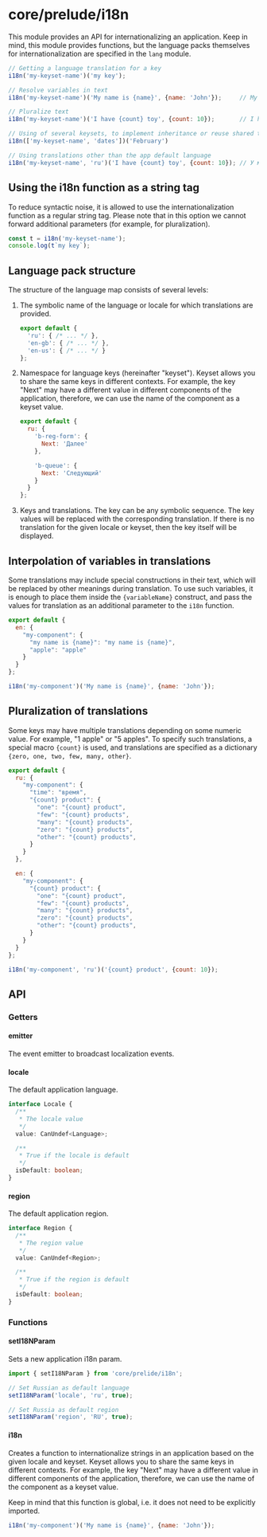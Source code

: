 # core/prelude/i18n

This module provides an API for internationalizing an application.
Keep in mind, this module provides functions, but the language packs themselves for internationalization are specified in the `lang` module.

```js
// Getting a language translation for a key
i18n('my-keyset-name')('my key');

// Resolve variables in text
i18n('my-keyset-name')('My name is {name}', {name: 'John'});     // My name is John

// Pluralize text
i18n('my-keyset-name')('I have {count} toy', {count: 10});       // I have 10 toys

// Using of several keysets, to implement inheritance or reuse shared translations
i18n(['my-keyset-name', 'dates'])('February')

// Using translations other than the app default language
i18n('my-keyset-name', 'ru')('I have {count} toy', {count: 10}); // У меня 10 игрушек
```

## Using the i18n function as a string tag

To reduce syntactic noise, it is allowed to use the internationalization function as a regular string tag.
Please note that in this option we cannot forward additional parameters (for example, for pluralization).

```js
const t = i18n('my-keyset-name');
console.log(t`my key`);
```

## Language pack structure

The structure of the language map consists of several levels:

1. The symbolic name of the language or locale for which translations are provided.

   ```js
   export default {
     'ru': { /* ... */ },
     'en-gb': { /* ... */ },
     'en-us': { /* ... */ }
   };
   ```

2. Namespace for language keys (hereinafter "keyset"). Keyset allows you to share the same keys in different contexts.
   For example, the key "Next" may have a different value in different components of the application, therefore,
   we can use the name of the component as a keyset value.

   ```js
   export default {
     ru: {
       'b-reg-form': {
         Next: 'Далее'
       },

       'b-queue': {
         Next: 'Следующий'
       }
     }
   };
   ```

3. Keys and translations. The key can be any symbolic sequence. The key values will be replaced with the corresponding translation.
   If there is no translation for the given locale or keyset, then the key itself will be displayed.

## Interpolation of variables in translations

Some translations may include special constructions in their text, which will be replaced by other meanings during translation.
To use such variables, it is enough to place them inside the `{variableName}` construct, and pass the values for
translation as an additional parameter to the `i18n` function.

```js
export default {
  en: {
    "my-component": {
      "my name is {name}": "my name is {name}",
      "apple": "apple"
    }
  }
};
```

```js
i18n('my-component')('My name is {name}', {name: 'John'});
```

## Pluralization of translations

Some keys may have multiple translations depending on some numeric value. For example, "1 apple" or "5 apples".
To specify such translations, a special macro `{count}` is used, and translations are specified as a dictionary `{zero, one, two, few, many, other}`.

```js
export default {
  ru: {
    "my-component": {
      "time": "время",
      "{count} product": {
        "one": "{count} product",
        "few": "{count} products",
        "many": "{count} products",
        "zero": "{count} products",
        "other": "{count} products",
      }
    }
  },

  en: {
    "my-component": {
      "{count} product": {
        "one": "{count} product",
        "few": "{count} products",
        "many": "{count} products",
        "zero": "{count} products",
        "other": "{count} products",
      }
    }
  }
};
```

```js
i18n('my-component', 'ru')('{count} product', {count: 10});
```

## API

### Getters

#### emitter

The event emitter to broadcast localization events.

#### locale

The default application language.

```typescript
interface Locale {
  /**
   * The locale value
   */
  value: CanUndef<Language>;

  /**
   * True if the locale is default
   */
  isDefault: boolean;
}
```

#### region

The default application region.

```typescript
interface Region {
  /**
   * The region value
   */
  value: CanUndef<Region>;

  /**
   * True if the region is default
   */
  isDefault: boolean;
}
```

### Functions

#### setI18NParam

Sets a new application i18n param.

```js
import { setI18NParam } from 'core/prelide/i18n';

// Set Russian as default language
setI18NParam('locale', 'ru', true);

// Set Russia as default region
setI18NParam('region', 'RU', true);
```

#### i18n

Creates a function to internationalize strings in an application based on the given locale and keyset.
Keyset allows you to share the same keys in different contexts. For example, the key "Next" may have a different value
in different components of the application, therefore, we can use the name of the component as a keyset value.

Keep in mind that this function is global, i.e. it does not need to be explicitly imported.

```js
i18n('my-component')('My name is {name}', {name: 'John'});
```
